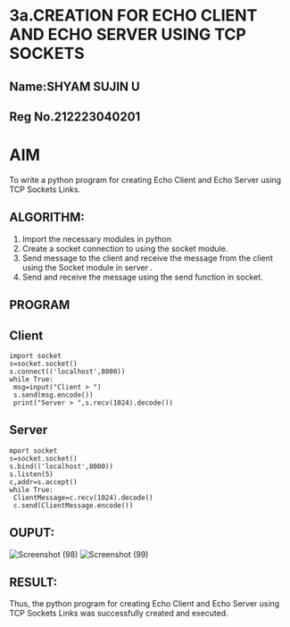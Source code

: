 # 3a.CREATION FOR ECHO CLIENT AND ECHO SERVER USING TCP SOCKETS
## Name:SHYAM SUJIN U
## Reg No.212223040201
# AIM
To write a python program for creating Echo Client and Echo Server using TCP
Sockets Links.
## ALGORITHM:
1. Import the necessary modules in python
2. Create a socket connection to using the socket module.
3. Send message to the client and receive the message from the client using the Socket module in
 server .
4. Send and receive the message using the send function in socket.
## PROGRAM
## Client
```
import socket
s=socket.socket()
s.connect(('localhost',8000))
while True:
 msg=input("Client > ")
 s.send(msg.encode())
 print("Server > ",s.recv(1024).decode())
```

## Server
```
mport socket
s=socket.socket()
s.bind(('localhost',8000))
s.listen(5)
c,addr=s.accept()
while True:
 ClientMessage=c.recv(1024).decode()
 c.send(ClientMessage.encode())

```

## OUPUT:
![Screenshot (98)](https://github.com/user-attachments/assets/970a1b0f-9be7-4432-b6c7-78984bad301e)
![Screenshot (99)](https://github.com/user-attachments/assets/d91b1d69-2758-483b-bfa5-fe82f84566e3)


## RESULT:
Thus, the python program for creating Echo Client and Echo Server using TCP Sockets Links 
was successfully created and executed.
